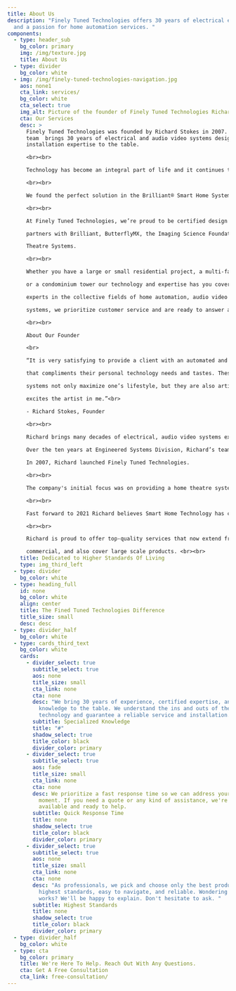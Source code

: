 ```yaml
---
title: About Us
description: "Finely Tuned Technologies offers 30 years of electrical expertise
  and a passion for home automation services. "
components:
  - type: header_sub
    bg_color: primary
    img: /img/texture.jpg
    title: About Us
  - type: divider
    bg_color: white
  - img: /img/finely-tuned-technologies-navigation.jpg
    aos: none1
    cta_link: services/
    bg_color: white
    cta_select: true
    img_alt: Picture of the founder of Finely Tuned Technologies Richard Stokes
    cta: Our Services
    desc: >
      Finely Tuned Technologies was founded by Richard Stokes in 2007. Richard’s
      team  brings 30 years of electrical and audio video systems design and
      installation expertise to the table. 

      <br><br>

      Technology has become an integral part of life and it continues to change and grow. We loved the potential in smart technology but found most systems to date unreliable, high maintenance, and unnecessarily complex. 

      <br><br>

      We found the perfect solution in the Brilliant® Smart Home System, a technology  designed for today and into the future. Brilliant® unites all current top tier smart technology Apps systems into one Brilliant app, making it not only user friendly, efficient, and convenient, but very affordable and reliable.

      <br><br>

      At Finely Tuned Technologies, we’re proud to be certified design and installation 

      partners with Brilliant, ButterflyMX, the Imaging Science Foundation, and THX Home 

      Theatre Systems. 

      <br><br>

      Whether you have a large or small residential project, a multi-family community project, 

      or a condominium tower our technology and expertise has you covered. As proven 

      experts in the collective fields of home automation, audio video systems, home theatre 

      systems, we prioritize customer service and are ready to answer any question.

      <br><br>

      About Our Founder

      <br>

      “It is very satisfying to provide a client with an automated and or audio video system

      that compliments their personal technology needs and tastes. These custom designed 

      systems not only maximize one’s lifestyle, but they are also artistically sensitive. That 

      excites the artist in me.”<br>

      - Richard Stokes, Founder

      <br><br>

      Richard brings many decades of electrical, audio video systems experience and a passion for home automation to Finely Tuned Technologies. Originally from Ireland, Richard began his electrical career with a 5 year apprenticeship with the Electricity Generation and Supply Board in Dublin. When he moved to Vancouver, Canada at the age of 36, he put his extensive history in audio video systems engineering to work as the manager of the Engineered Systems Division of A&B Sound, BC and Alberta.<br><br> 
       
      Over the ten years at Engineered Systems Division, Richard’s team specialized in  custom audio video and home theatre systems design and installation in both the residential and luxury yacht industries. He also became both an instructor and certified calibrator with the Imaging Science Foundation and a certified home theatre design and installation technician for LucasfilmTHX residential systems <br><br>

      In 2007, Richard launched Finely Tuned Technologies. 

      <br><br> 

      The company's initial focus was on providing a home theatre systems calibration service to local retail outlets, film, video and gaming content creators, and residential clients. The company's tag line ‘recreating the artist's intent’ was a shout out to Richard’s creative passion to honour the content creator in reproducing their art as close as possible to the original. 

      <br><br> 

      Fast forward to 2021 Richard believes Smart Home Technology has come of age. The  technology has reached a point where it is now very user friendly for all ages, very reliable, and very affordable. He is confident that diligent smart system design and proven smart product selection will allow the automation of daily routine tasks for both the young and the not so young to become a reality in their homes. 

      <br><br> 

      Richard is proud to offer top-quality services that now extend from residential to 

      commercial, and also cover large scale products. <br><br> 
    title: Dedicated to Higher Standards Of Living
    type: img_third_left
  - type: divider
    bg_color: white
  - type: heading_full
    id: none
    bg_color: white
    align: center
    title: The Fined Tuned Technologies Difference
    title_size: small
    desc: desc
  - type: divider_half
    bg_color: white
  - type: cards_third_text
    bg_color: white
    cards:
      - divider_select: true
        subtitle_select: true
        aos: none
        title_size: small
        cta_link: none
        cta: none
        desc: "We bring 30 years of experience, certified expertise, and cutting edge
          knowledge to the table. We understand the ins and outs of the
          technology and guarantee a reliable service and installation. "
        subtitle: Specialized Knowledge
        title: "#"
        shadow_select: true
        title_color: black
        divider_color: primary
      - divider_select: true
        subtitle_select: true
        aos: fade
        title_size: small
        cta_link: none
        cta: none
        desc: We prioritize a fast response time so we can address your needs in the
          moment. If you need a quote or any kind of assistance, we're always
          available and ready to help.
        subtitle: Quick Response Time
        title: none
        shadow_select: true
        title_color: black
        divider_color: primary
      - divider_select: true
        subtitle_select: true
        aos: none
        title_size: small
        cta_link: none
        cta: none
        desc: "As professionals, we pick and choose only the best products, built to the
          highest standards, easy to navigate, and reliable. Wondering how it
          works? We'll be happy to explain. Don't hesitate to ask. "
        subtitle: Highest Standards
        title: none
        shadow_select: true
        title_color: black
        divider_color: primary
  - type: divider_half
    bg_color: white
  - type: cta
    bg_color: primary
    title: We're Here To Help. Reach Out With Any Questions.
    cta: Get A Free Consultation
    cta_link: free-consultation/
---
```

